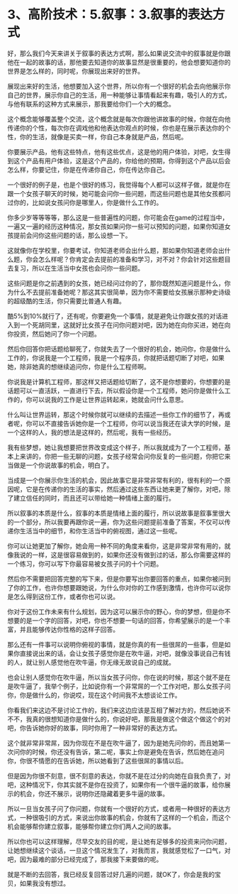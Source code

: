 # 3、高阶技术：5.叙事：3.叙事的表达方式

好，那么我们今天来讲关于叙事的表达方式啊，那么如果说交流中的叙事就是你跟他在一起的故事的话，那他要去知道你的故事显然是很重要的，他会想要知道你的世界是怎么样的，同时呢，你展现出来好的世界。

展现出来好的生活，他想要加入这个世界，所以你有一个很好的机会去向他展示你自己的世界，展示你自己的生活，用一种能够让事情看起来有趣，吸引人的方式，与他有联系的这种方式来展示，那我要给你们一个大的概念。

这个概念能够覆盖整个交流，这个概念就是每次你跟他讲故事的时候，你就在向他传递你的个性，每次你在调戏他和他表达你观点的时候，你也是在展示表达你的个性，你的生活，就像是买卖一样，你自己本身就是产品，然后呢。

你要展示产品，他有这些特点，他有这些优点，这是他的用户体验，对吧，女生得到这个产品有用户体验，这是这个产品的，你给他的预期，你得到这个产品以后会怎么样，你要记住，你是在传递你自己，你在传达你自己。

一个很好的例子是，也是个很好的练习，我觉得每个人都可以这样子做，就是你在跟一个女孩子聊天的时候，她可能会问你一些问题，而这些问题也是其他女孩都问过你的，比如说女孩问你是哪里人，你是做什么工作的。

你多少岁等等等等，那么这是一些普遍性的问题，你可能会在game的过程当中，一遍又一遍的经历这种情况，那女孩如果问你一些可以预知的问题，如果你知道女孩提前会问你这些问题的话，那么设想一下。

这就像你在学校里，你要考试，你知道老师会出什么题，那如果你知道老师会出什么题，你会怎么样呢？你肯定会去提前的准备和学习，对不对？你会针对这些题目去复习，所以在生活当中女孩也会问你一些问题。

这些问题是你之前遇到的女孩，她已经问过你的了，那你既然知道问题是什么，你为什么不去提前准备她呢？那这其实很简单，因为你不需要给女孩展示那种史诗级的超级酷的生活，你只需要比普通人有趣。

酷5%到10%就行了，还有呢，你要避免一个事情，就是避免让你跟女孩的对话进入到一个死胡同里，这就好比女孩子在问你问题对吧，因为她在向你买进，她在向你投资，然后她问了你一个问题。

然后你回答你把话题给聊死了，你就失去了一个很好的机会，她问你，你是做什么工作的，你说我是一个工程师，我是一个程序员，你就把话题切断了对吧，如果她，除非她真的想继续追问你，你是什么工程师啊。

你说我是计算机工程师，那这样又把话题给切断了，这不是你想要的，你想要的是话题可以一直活跃，一直进行下去，所以假设你是一个工程师，她问你是做什么工作的，你可以说我的工作是让世界运转起来，她就会问什么意思。

什么叫让世界运转，那这个时候你就可以继续的去描述一些你工作的细节了，再或者呢，你可以不直接告诉她你是一个工程师，你可以说当我还在读大学的时候，是一个这样的人，我的想法是这样的，然后呢，我有一些经历。

我有些梦想，她让我想要把世界改变成这个样子，所以我就成为了一个工程师，基本上来讲的，你把一些无聊的问题，女孩子经常会问你反复的一些问题，你把它来当做是一个你说故事的机会，明白了。

当成是一个你展示你生活的机会，因此故事它是非常非常有利的，很有利的一个原因呢，它是在传递你的生活的事实，然后通过这些东西让她来更了解你，对吧，除了建立信任的同时，而且还可以带给她一种情绪上面的履行。

所以叙事的本质是什么，叙事的本质是情绪上面的履行，所以说故事是叙事里很大的一个部分，所以我要再跟你说一遍，你为这些问题提前准备了答案，不仅可以传递你生活当中的细节，和你生活当中的俯视图，通过这一些呢。

你可以让她更加了解你，她会用一种不同的角度来看你，这是非常非常有用的，就像我说的一样，这是很容易做到的，如果你还没有做到过的话，那么你需要这样的一个练习，你可以写下你最容易被女孩子问的十个问题。

然后你不需要把回答完整的写下来，但是你要写出你要回答的重点，如果你被问到了你的工作，也许你想要跟她说，为什么你对你的工作感到激情，也许你可以说你是怎么得到这份工作，或者你也可以说。

你对于这份工作未来有什么规划，因为这可以展示你的野心，你的梦想，但是你不想要的是一个字的回答，对吧，你也不想要一句话的回答，你希望展示的是一个丰富，并且能够传达你性格的这样子回答。

那么还有一件事可以说明你俯视的事情，就是你真的有一些很屌的一些事，但是如果你直接说出来的话，会让女孩子感觉你是在吹牛逼，对吧，就像没事说自己有钱的人，就让别人感觉他在吹牛逼，你无缘无故说自己的成就。

也会让别人感觉你在吹牛逼，所以当女孩子问你，你在说的时候，那这个就不是在是吹牛逼了，我举个例子，比如说你有一个非常屌的一个工作对吧，那么女孩子问你，你是做什么的，你说哎，现在这个时间我不太想谈论工作。

你看我们来这边不是讨论工作的，我们来这边应该是互相了解对方的，然后她说不不不，我真的很想知道你是做什么的，你说好吧，那我是做这个做这个做这个的对吧，你告诉她你好的故事，同时你用了一种非常好的表达方式。

这个就非常非常屌，因为你现在不是在吹牛逼了，因为是她先问你的，而且她第一次问你的时候，你还没有告诉，第二呢，事实上你是避免在告诉，然后她在追问你，你很不情愿的在告诉她，所以她看到了这些很屌的事情以后。

但是因为你很不刻意，很不刻意的表达，你就不是在过分的向她在自我负责了，对吧，这种情况下，你其实就不是你在投资了，如果你有一个很牛逼的故事，给你展示的机会，你还不展示，说明你还隐藏着更多牛逼的故事。

所以一旦当女孩子问了你问题，你就有一个很好的方式，或者用一种很好的表达方式，一种很吸引的方式，来说出你故事的机会，你就有了这样的一个机会，而这个机会能够帮你建立叙事，能够帮你建立你们两人之间的故事。

所以你也可以这样理解，尽早交友的目的呢，是让她有足够多的投资来问你问题，让她想继续这个谈话，一旦这个情况发生了，对我而言，我就感觉松了一口气，对吧，因为最难的部分已经完成了，那我接下来要做的呢。

就是不断的去回答，我已经反复回答过好几遍的问题，就OK了，你会是我的宝贝，如果我没有想过。